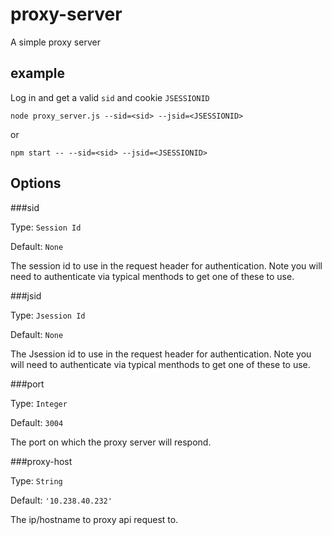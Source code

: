 # proxy-server
A simple proxy server

## example
Log in and get a valid `sid` and cookie `JSESSIONID`
```
node proxy_server.js --sid=<sid> --jsid=<JSESSIONID>
```
or
```
npm start -- --sid=<sid> --jsid=<JSESSIONID>
```

## Options

###sid

Type: `Session Id`

Default: `None`

The session id to use in the request header for authentication. Note you will need to authenticate via typical menthods to get one of these to use.

###jsid

Type: `Jsession Id`

Default: `None`

The Jsession id to use in the request header for authentication. Note you will need to authenticate via typical menthods to get one of these to use.

###port

Type: `Integer`

Default: `3004`

The port on which the proxy server will respond.

###proxy-host

Type: `String`

Default: `'10.238.40.232'`

The ip/hostname to proxy api request to. 

